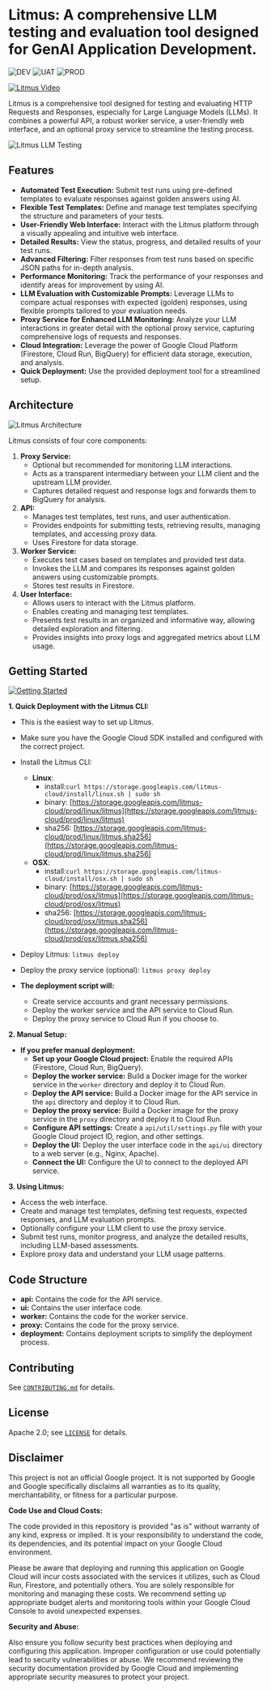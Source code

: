 # Litmus: A comprehensive LLM testing and evaluation tool designed for GenAI Application Development.

![DEV](https://github.com/google/litmus/actions/workflows/dev_deploy.yml/badge.svg)
![UAT](https://github.com/google/litmus/actions/workflows/uat_deploy.yml/badge.svg)
![PROD](https://github.com/google/litmus/actions/workflows/prod_deploy.yml/badge.svg)

[![Litmus Video](/docs/public/img/litmus-video-piay.png)](https://www.youtube.com/watch?v=U5ZXFd79CYU)

Litmus is a comprehensive tool designed for testing and evaluating HTTP Requests and Responses, especially for Large Language Models (LLMs).
It combines a powerful API, a robust worker service, a user-friendly web interface, and an optional proxy service to streamline the testing process.

![Litmus LLM Testing](/docs/public/img/litmus.png)

## Features

- **Automated Test Execution:** Submit test runs using pre-defined templates to evaluate responses against golden answers using AI.
- **Flexible Test Templates:** Define and manage test templates specifying the structure and parameters of your tests.
- **User-Friendly Web Interface:** Interact with the Litmus platform through a visually appealing and intuitive web interface.
- **Detailed Results:** View the status, progress, and detailed results of your test runs.
- **Advanced Filtering:** Filter responses from test runs based on specific JSON paths for in-depth analysis.
- **Performance Monitoring:** Track the performance of your responses and identify areas for improvement by using AI.
- **LLM Evaluation with Customizable Prompts:** Leverage LLMs to compare actual responses with expected (golden) responses, using flexible prompts tailored to your evaluation needs.
- **Proxy Service for Enhanced LLM Monitoring:** Analyze your LLM interactions in greater detail with the optional proxy service, capturing comprehensive logs of requests and responses.
- **Cloud Integration:** Leverage the power of Google Cloud Platform (Firestore, Cloud Run, BigQuery) for efficient data storage, execution, and analysis.
- **Quick Deployment:** Use the provided deployment tool for a streamlined setup.

## Architecture

![Litmus Architecture](/docs/public/img/litmus-architecture.png)

Litmus consists of four core components:

1. **Proxy Service:**
   - Optional but recommended for monitoring LLM interactions.
   - Acts as a transparent intermediary between your LLM client and the upstream LLM provider.
   - Captures detailed request and response logs and forwards them to BigQuery for analysis.
2. **API:**
   - Manages test templates, test runs, and user authentication.
   - Provides endpoints for submitting tests, retrieving results, managing templates, and accessing proxy data.
   - Uses Firestore for data storage.
3. **Worker Service:**
   - Executes test cases based on templates and provided test data.
   - Invokes the LLM and compares its responses against golden answers using customizable prompts.
   - Stores test results in Firestore.
4. **User Interface:**
   - Allows users to interact with the Litmus platform.
   - Enables creating and managing test templates.
   - Presents test results in an organized and informative way, allowing detailed exploration and filtering.
   - Provides insights into proxy logs and aggregated metrics about LLM usage.

## Getting Started

[![Getting Started](/docs/public/img/getting-started-play.png)](https://www.youtube.com/watch?v=V76cjWc_dAc)

**1. Quick Deployment with the Litmus CLI:**

- This is the easiest way to set up Litmus.
- Make sure you have the Google Cloud SDK installed and configured with the correct project.

- Install the Litmus CLI:

  - **Linux**:
    - install:`curl https://storage.googleapis.com/litmus-cloud/install/linux.sh | sudo sh`
    - binary: [https://storage.googleapis.com/litmus-cloud/prod/linux/litmus](https://storage.googleapis.com/litmus-cloud/prod/linux/litmus)
    - sha256: [https://storage.googleapis.com/litmus-cloud/prod/linux/litmus.sha256](https://storage.googleapis.com/litmus-cloud/prod/linux/litmus.sha256)
  - **OSX**:
    - install:`curl https://storage.googleapis.com/litmus-cloud/install/osx.sh | sudo sh`
    - binary: [https://storage.googleapis.com/litmus-cloud/prod/osx/litmus](https://storage.googleapis.com/litmus-cloud/prod/osx/litmus)
    - sha256: [https://storage.googleapis.com/litmus-cloud/prod/osx/litmus.sha256](https://storage.googleapis.com/litmus-cloud/prod/osx/litmus.sha256)

- Deploy Litmus:
  `litmus deploy`

- Deploy the proxy service (optional):
  `litmus proxy deploy`

- **The deployment script will:**
  - Create service accounts and grant necessary permissions.
  - Deploy the worker service and the API service to Cloud Run.
  - Deploy the proxy service to Cloud Run if you choose to.

**2. Manual Setup:**

- **If you prefer manual deployment:**
  - **Set up your Google Cloud project:** Enable the required APIs (Firestore, Cloud Run, BigQuery).
  - **Deploy the worker service:** Build a Docker image for the worker service in the `worker` directory and deploy it to Cloud Run.
  - **Deploy the API service:** Build a Docker image for the API service in the `api` directory and deploy it to Cloud Run.
  - **Deploy the proxy service:** Build a Docker image for the proxy service in the `proxy` directory and deploy it to Cloud Run.
  - **Configure API settings:** Create a `api/util/settings.py` file with your Google Cloud project ID, region, and other settings.
  - **Deploy the UI:** Deploy the user interface code in the `api/ui` directory to a web server (e.g., Nginx, Apache).
  - **Connect the UI:** Configure the UI to connect to the deployed API service.

**3. Using Litmus:**

- Access the web interface.
- Create and manage test templates, defining test requests, expected responses, and LLM evaluation prompts.
- Optionally configure your LLM client to use the proxy service.
- Submit test runs, monitor progress, and analyze the detailed results, including LLM-based assessments.
- Explore proxy data and understand your LLM usage patterns.

## Code Structure

- **api:** Contains the code for the API service.
- **ui:** Contains the user interface code.
- **worker:** Contains the code for the worker service.
- **proxy:** Contains the code for the proxy service.
- **deployment:** Contains deployment scripts to simplify the deployment process.

## Contributing

See [`CONTRIBUTING.md`](CONTRIBUTING.md) for details.

## License

Apache 2.0; see [`LICENSE`](LICENSE) for details.

## Disclaimer

This project is not an official Google project. It is not supported by Google and Google specifically disclaims all warranties as to its quality, merchantability, or fitness for a particular purpose.

**Code Use and Cloud Costs:**

The code provided in this repository is provided "as is" without warranty of any kind, express or implied. It is your responsibility to understand the code, its dependencies, and its potential impact on your Google Cloud environment.

Please be aware that deploying and running this application on Google Cloud will incur costs associated with the services it utilizes, such as Cloud Run, Firestore, and potentially others. You are solely responsible for monitoring and managing these costs. We recommend setting up appropriate budget alerts and monitoring tools within your Google Cloud Console to avoid unexpected expenses.

**Security and Abuse:**

Also ensure you follow security best practices when deploying and configuring this application. Improper configuration or use could potentially lead to security vulnerabilities or abuse. We recommend reviewing the security documentation provided by Google Cloud and implementing appropriate security measures to protect your project.
